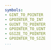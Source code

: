 ```yaml
---
symbols:
- GINT_TO_POINTER
- GPOINTER_TO_INT
- GUINT_TO_POINTER
- GPOINTER_TO_UINT
- GSIZE_TO_POINTER
- GPOINTER_TO_SIZE
...
```


